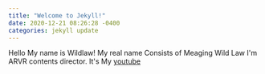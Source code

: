 ```yaml
---
title: "Welcome to Jekyll!"
date: 2020-12-21 08:26:28 -0400
categories: jekyll update
---
```

Hello My name is Wildlaw! 
My real name Consists of Meaging Wild Law
I'm ARVR contents director.
It's My [youtube]

[youtube]: https://www.youtube.com/channel/UCnUt4bBXav3bkhhFbZ_QgCg?view_as=subscriber
